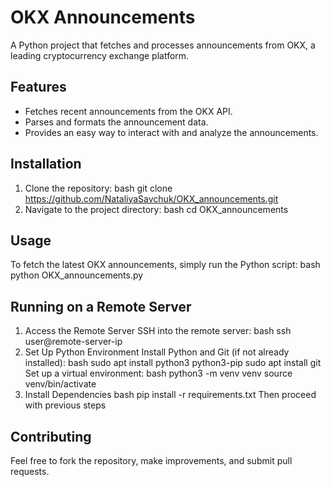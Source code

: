 # OKX Announcements
A Python project that fetches and processes announcements from OKX, a leading cryptocurrency exchange platform.

## Features
- Fetches recent announcements from the OKX API.
- Parses and formats the announcement data.
- Provides an easy way to interact with and analyze the announcements.

## Installation
1. Clone the repository:
   bash
   git clone https://github.com/NataliyaSavchuk/OKX_announcements.git  
2. Navigate to the project directory:
   bash
   cd OKX_announcements 

## Usage
To fetch the latest OKX announcements, simply run the Python script:
bash
python OKX_announcements.py

## Running on a Remote Server
1. Access the Remote Server
SSH into the remote server:
bash
ssh user@remote-server-ip
2. Set Up Python Environment
Install Python and Git (if not already installed):
bash
sudo apt install python3 python3-pip
sudo apt install git
Set up a virtual environment:
bash
python3 -m venv venv
source venv/bin/activate
4. Install Dependencies
bash
pip install -r requirements.txt
Then proceed with previous steps
   
## Contributing
Feel free to fork the repository, make improvements, and submit pull requests.
